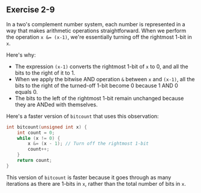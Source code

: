 ## Exercise 2-9

In a two's complement number system, each number is represented in a way that makes arithmetic operations straightforward. When we perform the operation `x &= (x-1)`, we're essentially turning off the rightmost 1-bit in `x`. 

Here's why:

- The expression `(x-1)` converts the rightmost 1-bit of `x` to 0, and all the bits to the right of it to 1.
- When we apply the bitwise AND operation `&` between `x` and `(x-1)`, all the bits to the right of the turned-off 1-bit become 0 because 1 AND 0 equals 0.
- The bits to the left of the rightmost 1-bit remain unchanged because they are ANDed with themselves.

Here's a faster version of `bitcount` that uses this observation:
```c
int bitcount(unsigned int x) {
    int count = 0;
    while (x != 0) {
        x &= (x - 1); // Turn off the rightmost 1-bit
        count++;
    }
    return count;
}
```
This version of `bitcount` is faster because it goes through as many iterations as there are 1-bits in `x`, rather than the total number of bits in `x`. 